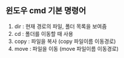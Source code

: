 ## 윈도우 cmd 기본 명령어
1. dir : 현재 경로의 파일, 폴더 목록을 보여줌
2. cd : 폴더를 이동할 때 사용
3. copy : 파일을 복사 (copy 파일이름 이동경로)
4. move : 파일을 이동 (move 파일이름 이동경로)
